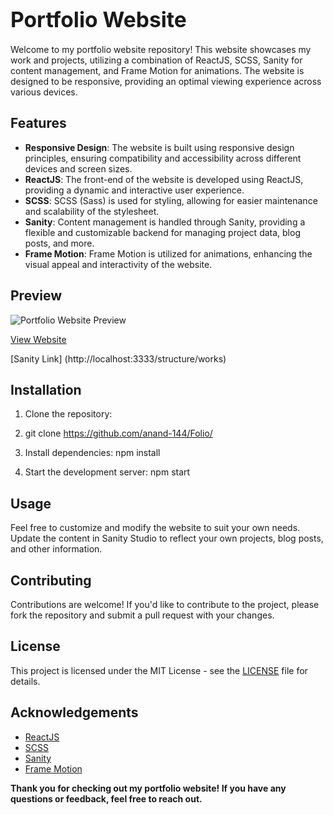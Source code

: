 <span style="font-size: larger;">Portfolio Website</span>
===============================

Welcome to my portfolio website repository! This website showcases my work and projects, utilizing a combination of ReactJS, SCSS, Sanity for content management, and Frame Motion for animations. The website is designed to be responsive, providing an optimal viewing experience across various devices.

## Features

- **Responsive Design**: The website is built using responsive design principles, ensuring compatibility and accessibility across different devices and screen sizes.
- **ReactJS**: The front-end of the website is developed using ReactJS, providing a dynamic and interactive user experience.
- **SCSS**: SCSS (Sass) is used for styling, allowing for easier maintenance and scalability of the stylesheet.
- **Sanity**: Content management is handled through Sanity, providing a flexible and customizable backend for managing project data, blog posts, and more.
- **Frame Motion**: Frame Motion is utilized for animations, enhancing the visual appeal and interactivity of the website.

## Preview

![Portfolio Website Preview](https://i.postimg.cc/Dykf8s9D/Screenshot-2024-03-05-010445.png)

[View Website](https://afolio.netlify.app/)

[Sanity Link] (http://localhost:3333/structure/works)

## Installation

1. Clone the repository:
2. git clone https://github.com/anand-144/Folio/

3. Install dependencies: npm install

5.  Start the development server:  npm start

## Usage

Feel free to customize and modify the website to suit your own needs. Update the content in Sanity Studio to reflect your own projects, blog posts, and other information.

## Contributing

Contributions are welcome! If you'd like to contribute to the project, please fork the repository and submit a pull request with your changes.

## License

This project is licensed under the MIT License - see the [LICENSE](LICENSE) file for details.

## Acknowledgements

- [ReactJS](https://reactjs.org/)
- [SCSS](https://sass-lang.com/)
- [Sanity](https://www.sanity.io/)
- [Frame Motion](https://www.framer.com/motion/)

**Thank you for checking out my portfolio website! If you have any questions or feedback, feel free to reach out.**

